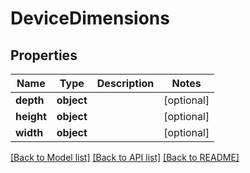 # DeviceDimensions

## Properties
Name | Type | Description | Notes
------------ | ------------- | ------------- | -------------
**depth** | **object** |  | [optional] 
**height** | **object** |  | [optional] 
**width** | **object** |  | [optional] 

[[Back to Model list]](../README.md#documentation-for-models) [[Back to API list]](../README.md#documentation-for-api-endpoints) [[Back to README]](../README.md)

